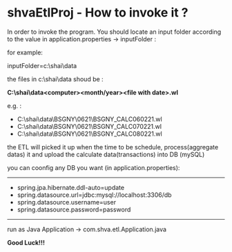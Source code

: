 # shvaEtlProj - How to invoke it ?

In order to invoke the program. You should locate an input folder according to the value in application.properties -> inputFolder :

for example:

inputFolder=c:\shai\data

the files in c:\shai\data shoud be :

**C:\shai\data\<computer>\<month/year>\<file with date>.wl**

e.g. :
* C:\shai\data\BSGNY\0621\BSGNY_CALC060221.wl
* C:\shai\data\BSGNY\0621\BSGNY_CALC070221.wl
* C:\shai\data\BSGNY\0621\BSGNY_CALC080221.wl

the ETL will picked it up  when the time to be schedule, process(aggregate datas) it and upload the calculate data(transactions) into DB (mySQL)

you can coonfig any DB you want (in application.properties):
***
- spring.jpa.hibernate.ddl-auto=update
- spring.datasource.url=jdbc:mysql://localhost:3306/db
- spring.datasource.username=user
- spring.datasource.password=password
***


run as Java Application -> com.shva.etl.Application.java

**Good Luck!!!**
